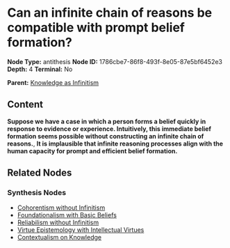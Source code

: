 # Can an infinite chain of reasons be compatible with prompt belief formation?

**Node Type:** antithesis
**Node ID:** 1786cbe7-86f8-493f-8e05-87e5bf6452e3
**Depth:** 4
**Terminal:** No

**Parent:** [Knowledge as Infinitism](knowledge-as-infinitism-synthesis-83839b02-bddf-4664-a8a5-32b8ba1b9719.md)

## Content

**Suppose we have a case in which a person forms a belief quickly in response to evidence or experience. Intuitively, this immediate belief formation seems possible without constructing an infinite chain of reasons.**, **It is implausible that infinite reasoning processes align with the human capacity for prompt and efficient belief formation.**

## Related Nodes

### Synthesis Nodes

- [Cohorentism without Infinitism](cohorentism-without-infinitism-synthesis-e67b1da0-c2e0-4b5f-8bfc-72cce1d6e5e7.md)
- [Foundationalism with Basic Beliefs](foundationalism-with-basic-beliefs-synthesis-aa928955-f832-4908-8852-d2ecf829b437.md)
- [Reliabilism without Infinitism](reliabilism-without-infinitism-synthesis-42a5042c-5206-4cc1-b157-e12dd8f5b131.md)
- [Virtue Epistemology with Intellectual Virtues](virtue-epistemology-with-intellectual-virtues-synthesis-84976b37-b72f-4d7c-8a9a-c85e7c2703c1.md)
- [Contextualism on Knowledge](contextualism-on-knowledge-synthesis-a258356b-0f3b-4803-b511-fe1960a547e8.md)

